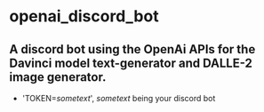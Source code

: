 # openai_discord_bot

## A discord bot using the OpenAi APIs for the Davinci model text-generator and DALLE-2 image generator.
  - 'TOKEN=*sometext*', *sometext* being your discord bot



